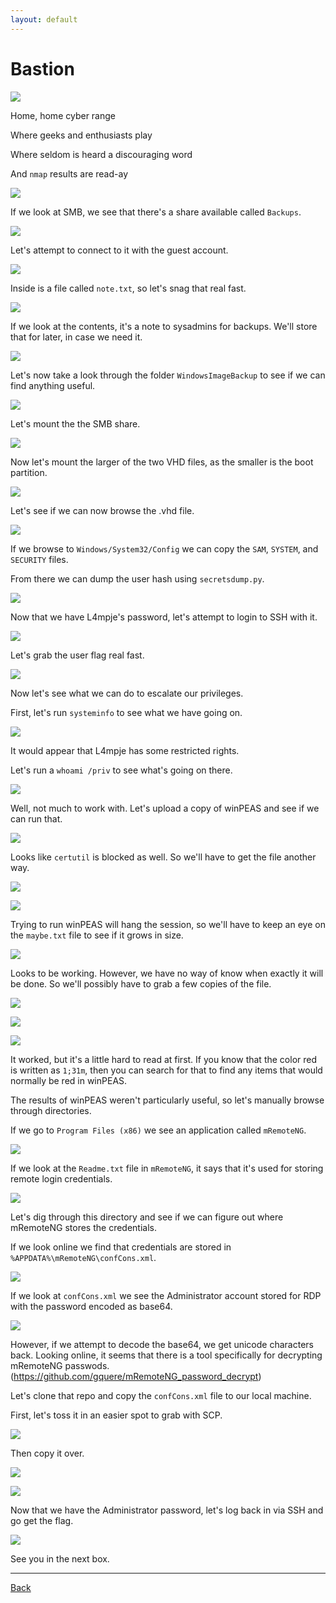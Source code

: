 ```yaml
---
layout: default
---
```


# Bastion

![](./01.png)

Home, home cyber range

Where geeks and enthusiasts play

Where seldom is heard a discouraging word

And ```nmap``` results are read-ay

![](./02.png)

If we look at SMB, we see that there's a share available called ```Backups```.

![](./03.png)

Let's attempt to connect to it with the guest account.

![](./04.png)

Inside is a file called ```note.txt```, so let's snag that real fast.

![](./05.png)

If we look at the contents, it's a note to sysadmins for backups.  We'll store that for later, in case we need it.

![](./06.png)

Let's now take a look through the folder ```WindowsImageBackup``` to see if we can find anything useful.

![](./07.png)

Let's mount the the SMB share.

![](./08.png)

Now let's mount the larger of the two VHD files, as the smaller is the boot partition.

![](./09.png)

Let's see if we can now browse the .vhd file.

![](./10.png)

If we browse to ```Windows/System32/Config``` we can copy the ```SAM```, ```SYSTEM```, and ```SECURITY``` files.

From there we can dump the user hash using ```secretsdump.py```.

![](./11.png)

Now that we have L4mpje's password, let's attempt to login to SSH with it.

![](./12.png)

Let's grab the user flag real fast.

![](./13.png)

Now let's see what we can do to escalate our privileges.

First, let's run ```systeminfo``` to see what we have going on.

![](./14.png)

It would appear that L4mpje has some restricted rights.

Let's run a ```whoami /priv``` to see what's going on there.

![](./15.png)

Well, not much to work with.  Let's upload a copy of winPEAS and see if we can run that.

![](./16.png)

Looks like ```certutil``` is blocked as well.  So we'll have to get the file another way.

![](./17.png)

![](./18.png)

Trying to run winPEAS will hang the session, so we'll have to keep an eye on the ```maybe.txt``` file to see if it grows in size.

![](./19.png)

Looks to be working.  However, we have no way of know when exactly it will be done.  So we'll possibly have to grab a few copies of the file.

![](./20.png)

![](./21.png)

![](./22.png)

It worked, but it's a little hard to read at first.  If you know that the color red is written as ```1;31m```, then you can search for that to find any items that would normally be red in winPEAS.

The results of winPEAS weren't particularly useful, so let's manually browse through directories.

If we go to ```Program Files (x86)``` we see an application called ```mRemoteNG```.

![](./23.png)

If we look at the ```Readme.txt``` file in ```mRemoteNG```, it says that it's used for storing remote login credentials.

![](./24.png)

Let's dig through this directory and see if we can figure out where mRemoteNG stores the credentials.

If we look online we find that credentials are stored in ```%APPDATA%\mRemoteNG\confCons.xml```.

![](./25.png)

If we look at ```confCons.xml``` we see the Administrator account stored for RDP with the password encoded as base64.

![](./26.png)

However, if we attempt to decode the base64, we get unicode characters back.  Looking online, it seems that there is a tool specifically for decrypting mRemoteNG passwods.  (https://github.com/gquere/mRemoteNG_password_decrypt)

Let's clone that repo and copy the ```confCons.xml``` file to our local machine.

First, let's toss it in an easier spot to grab with SCP.

![](./27.png)

Then copy it over.

![](./28.png)

![](./29.png)

Now that we have the Administrator password, let's log back in via SSH and go get the flag.

![](./30.png)

See you in the next box.

___

[Back](../)
